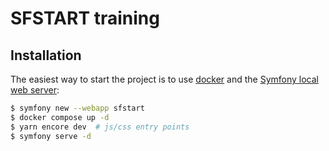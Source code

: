# SFSTART training

## Installation

The easiest way to start the project is to use [docker](https://docs.docker.com/get-docker/) and the [Symfony local web server](https://symfony.com/doc/current/setup/symfony_server.html):

```bash
$ symfony new --webapp sfstart
$ docker compose up -d
$ yarn encore dev  # js/css entry points
$ symfony serve -d
```